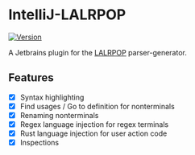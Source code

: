 # IntelliJ-LALRPOP

[![Version](https://img.shields.io/jetbrains/plugin/v/15229-lalrpop)](https://plugins.jetbrains.com/plugin/15229-lalrpop)

A Jetbrains plugin for the [LALRPOP] parser-generator.

## Features
- [X] Syntax highlighting
- [X] Find usages / Go to definition for nonterminals
- [X] Renaming nonterminals
- [X] Regex language injection for regex terminals
- [X] Rust language injection for user action code
- [X] Inspections

[LALRPOP]: https://github.com/lalrpop/lalrpop
